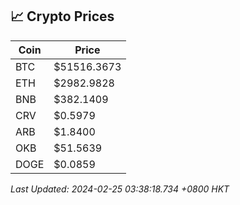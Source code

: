 ## 📈 Crypto Prices

| Coin | Price |
| ---- | ----- |
| BTC | $51516.3673 |
| ETH | $2982.9828 |
| BNB | $382.1409 |
| CRV | $0.5979 |
| ARB | $1.8400 |
| OKB | $51.5639 |
| DOGE | $0.0859 |

_Last Updated: 2024-02-25 03:38:18.734 +0800 HKT_